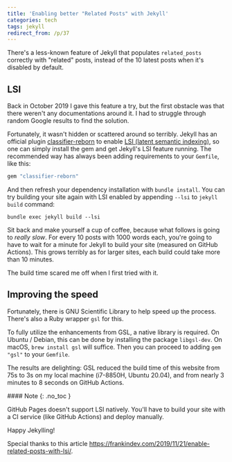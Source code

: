 ```yaml
---
title: 'Enabling better "Related Posts" with Jekyll'
categories: tech
tags: jekyll
redirect_from: /p/37
---
```


There's a less-known feature of Jekyll that populates `related_posts` correctly with "related" posts, instead of the 10 latest posts when it's disabled by default.

## LSI

Back in October 2019 I gave this feature a try, but the first obstacle was that there weren't any documentations around it. I had to struggle through random Google results to find the solution.

Fortunately, it wasn't hidden or scattered around so terribly. Jekyll has an official plugin [classifier-reborn][1] to enable [LSI (latent semantic indexing)][2], so one can simply install the gem and get Jekyll's LSI feature running. The recommended way has always been adding requirements to your `Gemfile`, like this:

```ruby
gem "classifier-reborn"
```

And then refresh your dependency installation with `bundle install`. You can try building your site again with LSI enabled by appending `--lsi` to `jekyll build` command:

```shell
bundle exec jekyll build --lsi
```

Sit back and make yourself a cup of coffee, because what follows is going to *really slow*. For every 10 posts with 1000 words each, you're going to have to wait for a minute for Jekyll to build your site (measured on GitHub Actions). This grows terribly as for larger sites, each build could take more than 10 minutes.

The build time scared me off when I first tried with it.

## Improving the speed

Fortunately, there is GNU Scientific Library to help speed up the process. There's also a Ruby wrapper `gsl` for this.

To fully utilize the enhancements from GSL, a native library is required. On Ubuntu / Debian, this can be done by installing the package `libgsl-dev`. On macOS, `brew install gsl` will suffice. Then you can proceed to adding `gem "gsl"` to your `Gemfile`.

The results are delighting: GSL reduced the build time of this website from 75s to 3s on my local machine (i7-8850H, Ubuntu 20.04), and from nearly 3 minutes to 8 seconds on GitHub Actions.

<div class="notice--primary" markdown="1">
#### <i class="fas fa-lightbulb"></i> Note
{: .no_toc }

GitHub Pages doesn't support LSI natively. You'll have to build your site with a CI service (like GitHub Actions) and deploy manually.
</div>

Happy Jekylling!

Special thanks to this article <https://frankindev.com/2019/11/21/enable-related-posts-with-lsi/>.


  [1]: https://github.com/jekyll/classifier-reborn
  [2]: https://jekyll.github.io/classifier-reborn/lsi
